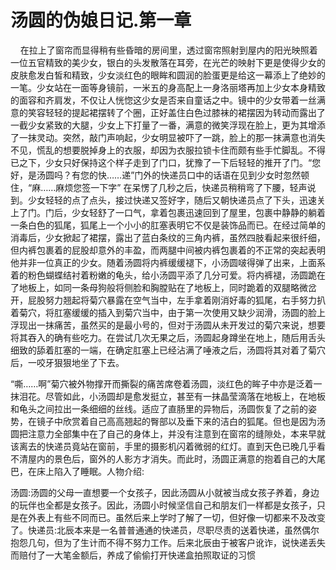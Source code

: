 # 汤圆的伪娘日记.第一章

    在拉上了窗帘而显得稍有些昏暗的房间里，透过窗帘照射到屋内的阳光映照着一位五官精致的美少女，银白的头发散落在耳旁，在光芒的映射下更是使得少女的皮肤愈发白皙和精致，少女淡红色的眼眸和圆润的脸蛋更是给这一幕添上了绝妙的一笔。少女站在一面等身镜前，一米五的身高配上一身洛丽塔再加上少女本身精致的面容和齐肩发，不仅让人恍惚这少女是否来自童话之中。镜中的少女带着一丝满意的笑容轻轻的提起裙摆转了个圈，正好盖住白色过膝袜的裙摆因为转动而露出了一截少女紧致的大腿，少女上下打量了一番，满意的微笑浮现在脸上，更为其增添了一抹灵动。突然，敲门声响起，少女明显被吓了一跳，脸上的那一抹满意也消失不见，慌乱的想要脱掉身上的衣服，却因为衣服拉锁卡住而颇有些手忙脚乱。不得已之下，少女只好保持这个样子走到了门口，犹豫了一下后轻轻的推开了门。“您好，是汤圆吗？有您的快……递”门外的快递员口中的话语在见到少女时忽然顿住，“麻……麻烦您签一下字” 在呆愣了几秒之后，快递员稍稍弯了下腰，轻声说到。少女轻轻的点了点头，接过快递又签好字，随后又朝快递员点了下头，迅速关上了门。门后，少女轻舒了一口气，拿着包裹迅速回到了屋里，包裹中静静的躺着一条白色的狐尾，狐尾上一个小小的肛塞表明它不仅是装饰品而已。在经过简单的消毒后，少女掀起了裙摆，露出了蓝白条纹的三角内裤，虽然四肢看起来很纤细，但内裤包裹着的屁股却意外的丰盈，而两腿中间被内裤包裹着的不正常的突起表明他并非一位真正的少女。随着汤圆将内裤缓缓褪下，小汤圆啵得弹了出来，上面系着的粉色蝴蝶结衬着粉嫩的龟头，给小汤圆平添了几分可爱。将内裤褪，汤圆跪在了地板上，如同一条母狗般将侧脸和胸膛贴在了地板上，同时跪着的双腿略微岔开，屁股努力翘起将菊穴暴露在空气当中，左手拿着刚消好毒的狐尾，右手努力扒着菊穴，将肛塞缓缓的插入到菊穴当中，由于第一次使用又缺少润滑，汤圆的脸上浮现出一抹痛苦，虽然买的是最小号的，但对于汤圆从未开发过的菊穴来说，想要将其吞入的确有些吃力。在尝试几次无果之后，汤圆起身蹲坐在地上，随后用舌头细致的舔着肛塞的一端，在确定肛塞上已经沾满了唾液之后，汤圆将其对着了菊穴后，一咬牙狠狠地坐了下去。

“嘶……啊”菊穴被外物撑开而撕裂的痛苦席卷着汤圆，淡红色的眸子中亦是泛着一抹泪花。尽管如此，小汤圆却是愈发挺立，甚至有一抹晶莹滴落在地板上，在地板和龟头之间拉出一条细细的丝线。适应了直肠里的异物后，汤圆恢复了之前的姿势，在镜子中欣赏着自己高高翘起的臀部以及垂下来的洁白的狐尾。但也是因为汤圆把注意力全部集中在了自己的身体上，并没有注意到在窗帘的缝隙处，本来早就该离去的快递员竟站在窗前，手里的摄影机闪着微弱的红灯。直到天色已晚几乎看不清屋内的景色后，窗外的人影方才消失。而此时，汤圆正满意的抱着自己的大尾巴，在床上陷入了睡眠。人物介绍:

汤圆:汤圆的父母一直想要一个女孩子，因此汤圆从小就被当成女孩子养着，身边的玩伴也全都是女孩子。因此，汤圆小时候坚信自己和朋友们一样都是女孩子，只是在外表上有些不同而已。虽然后来上学时了解了一切，但好像一切都来不及改变了。快递员:北辰本来是一名普普通通的快递员，尽职尽责的送着快递，虽然偶尔抱怨几句，但为了生计而不得不努力工作。后来北辰由于被客户讹诈，说快递丢失而赔付了一大笔金额后，养成了偷偷打开快递盒拍照取证的习惯

